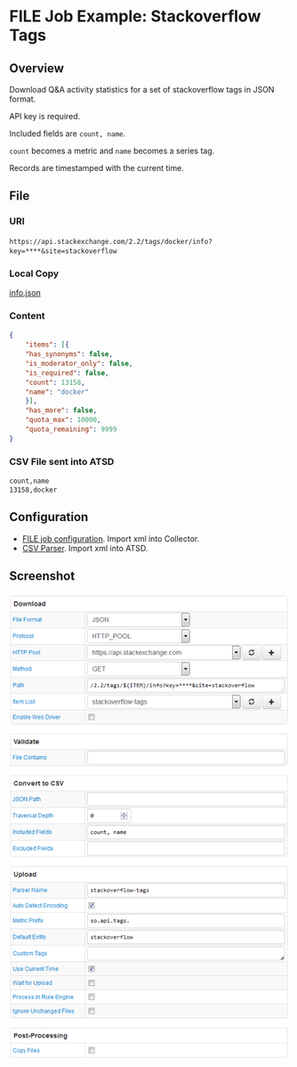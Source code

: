 # FILE Job Example: Stackoverflow Tags

## Overview

Download Q&A activity statistics for a set of stackoverflow tags in JSON format.

API key is required.

Included fields are `count, name`.

`count` becomes a metric and `name` becomes a series tag.

Records are timestamped with the current time.

## File

### URI

`https://api.stackexchange.com/2.2/tags/docker/info?key=****&site=stackoverflow`

### Local Copy

[info.json](info.json)

### Content

```json
{
    "items": [{
    "has_synonyms": false,
    "is_moderator_only": false,
    "is_required": false,
    "count": 13158,
    "name": "docker"
    }],
    "has_more": false,
    "quota_max": 10000,
    "quota_remaining": 9999
}
```

### CSV File sent into ATSD

```ls
count,name
13158,docker
```

## Configuration

* [FILE job configuration](stackoverflow-job.xml). Import xml into Collector.
* [CSV Parser](stackoverflow-parser.xml). Import xml into ATSD.

## Screenshot

![Job Screenshot](stackoverflow-config.png)
